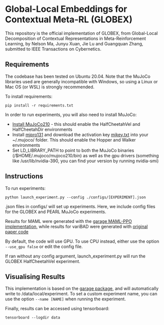 # Global-Local Embeddings for Contextual Meta-RL (GLOBEX)

This repository is the official implementation of GLOBEX, from Global-Local Decomposition of Contextual Representations in Meta-Reinforcement Learning, by Nelson Ma, Junyu Xuan, Jie Lu and Guangquan Zhang, submitted to IEEE Transactions on Cybernetics. 

## Requirements
The codebase has been tested on Ubuntu 20.04. Note that the MuJoCo libraries used are generally incompatible with Windows, so using a Linux or Mac OS (or WSL) is strongly recommended.

To install requirements:
```setup
pip install -r requirements.txt
```

In order to run experiments, you will also need to install MuJoCo: 
- [Install MuJoCo210](https://github.com/deepmind/mujoco/releases/tag/2.1.0) - this should enable the HalfCheetahVel and HalfCheetahDir environments
- Install [mjpro131](https://www.roboti.us/download.html) and download the activation key [mjkey.txt](https://www.roboti.us/file/mjkey.txt) into your ~/.mujoco/ folder. This should enable the Hopper and Walker environments    
- Set LD_LIBRARY_PATH to point to both the MuJoCo binaries (/$HOME/.mujoco/mujoco210/bin) as well as the gpu drivers (something like /usr/lib/nvidia-390, you can find your version by running nvidia-smi)

## Instructions

To run experiments:

```train
python launch_experiment.py --config ./configs/[EXPERIMENT].json
```

.json files in configs/ will set up experiments. Here, we include config files for the GLOBEX and PEARL MuJoCo experiments.  

Results for MAML were generated with the [garage MAML-PPO implementation](https://github.com/rlworkgroup/garage/tree/2d594803636e341660cab0e81343abbe9a325353/src/garage/examples/torch), while results for variBAD were generated with [original paper code](https://github.com/lmzintgraf/varibad)

By default, the code will use GPU. To use CPU instead, either use the option `--use_gpu false` or edit the config file.

If ran without any config argument, launch_experiment.py will run the GLOBEX HalfCheetahVel experiment.

## Visualising Results
This implementation is based on the [garage package](https://github.com/rlworkgroup/garage), and will automatically write to /data/local/experiment. To set a custom experiment name, you can use the option `--name [NAME]` when running the experiment.

Finally, results can be accessed using tensorboard:
```results
tensorboard --logdir data
```

